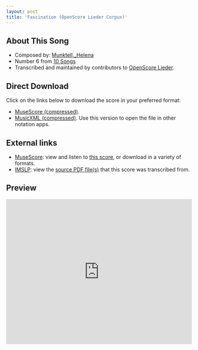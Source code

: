 ```yaml
---
layout: post
title: 'Fascination (OpenScore Lieder Corpus)'
---
```


## About This Song

- Composed by: [Munktell,_Helena](https://fourscoreandmore.org/openscore/lieder/Munktell,_Helena)
- Number 6 from [10 Songs](https://fourscoreandmore.org/openscore/lieder/Munktell,_Helena/10_Songs)
- Transcribed and maintained by contributors to [OpenScore Lieder].

[OpenScore Lieder]: https://musescore.com/openscore-lieder-corpus

## Direct Download

Click on the links below to download the score in your preferred format:
- [MuseScore (compressed)](https://github.com/openscore/lieder/blob/main/scores/Munktell,_Helena/10_Songs/06_Fascination/lc6655823.mscz?raw=true).
- [MusicXML (compressed)](https://github.com/openscore/lieder/blob/main/scores/Munktell,_Helena/10_Songs/06_Fascination/lc6655823.mxl?raw=true). Use this version to open the file in other notation apps.

## External links

- [MuseScore]: view and listen to [this score][MuseScore], or download in a variety of formats.
- [IMSLP]: view the [source PDF file(s)][IMSLP] that this score was transcribed from.

[MuseScore]: https://musescore.com/score/6655823
[IMSLP]: https://imslp.org/wiki/Special:ReverseLookup/434307

## Preview

<iframe width="100%" height="394" src="https://musescore.com/openscore-lieder-corpus/scores/6655823/embed" frameborder="0" allowfullscreen allow="autoplay; fullscreen"></iframe>
